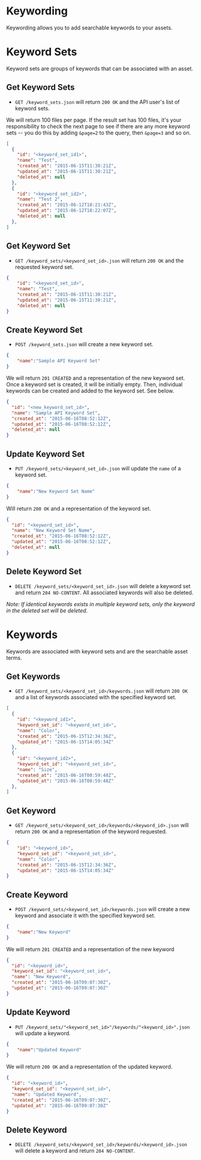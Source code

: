 Keywording
============

Keywording allows you to add searchable keywords to your assets.


Keyword Sets
============

Keyword sets are groups of keywords that can be associated with an asset.

Get Keyword Sets
----------------
* `GET /keyword_sets.json` will return `200 OK` and the API user's list of keyword sets.

We will return 100 files per page. If the result set has 100 files, it's your responsibility to check the next page to see if there are any more keyword sets -- you do this by adding `&page=2` to the query, then `&page=3` and so on.

```json
[
  {
	"id": "<keyword_set_id1>",
	"name": "Test",
	"created_at": "2015-06-15T11:30:21Z",
	"updated_at": "2015-06-15T11:30:21Z",
	"deleted_at": null
  },
  {
    "id": "<keyword_set_id2>",
    "name": "Test 2",
    "created_at": "2015-06-12T18:21:43Z",
    "updated_at": "2015-06-12T18:22:07Z",
    "deleted_at": null
  },
]
```

Get Keyword Set
---------------
* `GET /keyword_sets/<keyword_set_id>.json` will return `200 OK` and the requested keyword set.

```json
{
    "id": "<keyword_set_id>",
    "name": "Test",
    "created_at": "2015-06-15T11:30:21Z",
    "updated_at": "2015-06-15T11:30:21Z",
	"deleted_at": null
}
```

Create Keyword Set
------------------
* `POST /keyword_sets.json` will create a new keyword set.

```json
{
	"name":"Sample API Keyword Set"
}
```

We will return `201 CREATED` and a representation of the new keyword set. Once a keyword set is created, it will be initially empty. Then, individual keywords can be created and added to the keyword set. See below.


```json
{
  "id": "<new_keyword_set_id>",
  "name": "Sample API Keyword Set",
  "created_at": "2015-06-16T08:52:12Z",
  "updated_at": "2015-06-16T08:52:12Z",
  "deleted_at": null
}
```

Update Keyword Set
------------------
* `PUT /keyword_sets/<keyword_set_id>.json` will update the `name` of a keyword set.
```json
{
	"name":"New Keyword Set Name"
}
```
Will return `200 OK` and a representation of the keyword set.

```json
{
  "id": "<keyword_set_id>",
  "name": "New Keyword Set Name",
  "created_at": "2015-06-16T08:52:12Z",
  "updated_at": "2015-06-16T08:52:12Z",
  "deleted_at": null
}
```

Delete Keyword Set
-------------------
* `DELETE /keyword_sets/<keyword_set_id>.json` will delete a keyword set and return `204 NO-CONTENT`. All associated keywords will also be deleted.

_Note: If identical keywords exists in multiple keyword sets, only the keyword in the deleted set will be deleted._

Keywords
========

Keywords are associated with keyword sets and are the searchable asset terms.

Get Keywords
------------
* `GET /keyword_sets/<keyword_set_id>/keywords.json` will return `200 OK` and a list of keywords associated with the specified keyword set.

```json
[
  {
    "id": "<keyword_id1>",
    "keyword_set_id": "<keyword_set_id>",
    "name": "Color",
    "created_at": "2015-06-15T12:34:36Z",
    "updated_at": "2015-06-15T14:05:34Z"
  },
  {
    "id": "<keyword_id2>",
    "keyword_set_id": "<keyword_set_id>",
    "name": "Size",
    "created_at": "2015-06-16T08:59:48Z",
    "updated_at": "2015-06-16T08:59:48Z"
  },
]
```

Get Keyword
-----------
* `GET /keyword_sets/<keyword_set_id>/keywords/<keyword_id>.json` will return `200 OK` and a representation of the keyword requested.

```json
{
	"id": "<keyword_id>",
	"keyword_set_id": "<keyword_set_id>",
	"name": "Color",
	"created_at": "2015-06-15T12:34:36Z",
	"updated_at": "2015-06-15T14:05:34Z"
}
```

Create Keyword
--------------
* `POST /keyword_sets/<keyword_set_id>/keywords.json` will create a new keyword and associate it with the specified keyword set.

```json
{
	"name":"New Keyword"
}
```

We will return `201 CREATED` and a representation of the new keyword

```json
{
  "id": "<keyword_id>",
  "keyword_set_id": "<keyword_set_id>",
  "name": "New Keyword",
  "created_at": "2015-06-16T09:07:30Z",
  "updated_at": "2015-06-16T09:07:30Z"
}
```

Update Keyword
--------------
* `PUT /keyword_sets/"<keyword_set_id>"/keywords/"<keyword_id>".json` will update a keyword.

```json
{
	"name":"Updated Keyword"
}
```

We will return `200 OK` and a representation of the updated keyword.

```json
{
  "id": "<keyword_id>",
  "keyword_set_id": "<keyword_set_id>",
  "name": "Updated Keyword",
  "created_at": "2015-06-16T09:07:30Z",
  "updated_at": "2015-06-16T09:07:30Z"
}
```

Delete Keyword
--------------
* `DELETE /keyword_sets/<keyword_set_id>/keywords/<keyword_id>.json` will delete a keyword and return `204 NO-CONTENT`.
